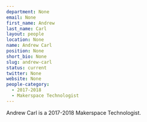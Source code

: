 ```yaml
---
department: None
email: None
first_name: Andrew
last_name: Carl
layout: people
location: None
name: Andrew Carl
position: None
short_bio: None
slug: andrew-carl
status: current
twitter: None
website: None
people-category:
  - 2017-2018
  - Makerspace Technologist
---
```

Andrew Carl is a 2017-2018 Makerspace Technologist.
